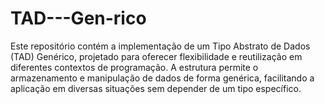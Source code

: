# TAD---Gen-rico
Este repositório contém a implementação de um Tipo Abstrato de Dados (TAD) Genérico, projetado para oferecer flexibilidade e reutilização em diferentes contextos de programação. A estrutura permite o armazenamento e manipulação de dados de forma genérica, facilitando a aplicação em diversas situações sem depender de um tipo específico.
